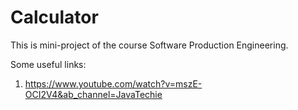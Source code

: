 # Calculator
This is mini-project of the course Software Production Engineering.


Some useful links:

1. https://www.youtube.com/watch?v=mszE-OCI2V4&ab_channel=JavaTechie
